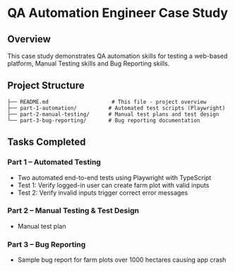 # QA Automation Engineer Case Study

## Overview
This case study demonstrates QA automation skills for testing a web-based platform, Manual Testing skills and Bug Reporting skills.

## Project Structure
```
├── README.md                    # This file - project overview
├── part-1-automation/          # Automated test scripts (Playwright)
├── part-2-manual-testing/      # Manual test plans and test design
└── part-3-bug-reporting/       # Bug reporting documentation
```

## Tasks Completed

### Part 1 – Automated Testing
- Two automated end-to-end tests using Playwright with TypeScript
- Test 1: Verify logged-in user can create farm plot with valid inputs
- Test 2: Verify invalid inputs trigger correct error messages

### Part 2 – Manual Testing & Test Design
- Manual test plan

### Part 3 – Bug Reporting
- Sample bug report for farm plots over 1000 hectares causing app crash


